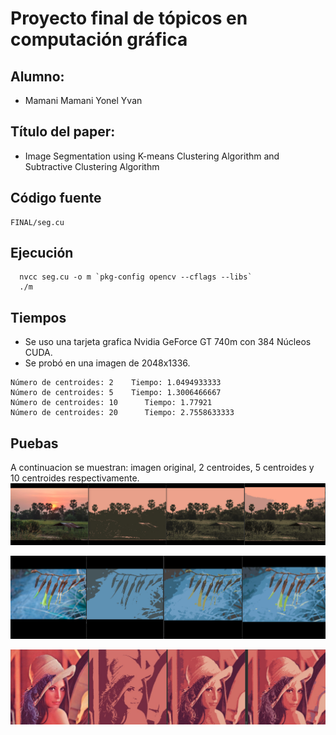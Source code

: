 # Proyecto final de tópicos en computación gráfica
## Alumno:
- Mamani Mamani Yonel Yvan

## Título del paper:
- Image Segmentation using K-means Clustering Algorithm and Subtractive Clustering Algorithm


## Código fuente
```ssh
FINAL/seg.cu
```
## Ejecución
```ssh
  nvcc seg.cu -o m `pkg-config opencv --cflags --libs`
  ./m
```


## Tiempos
- Se uso una tarjeta grafica Nvidia GeForce GT 740m con 384 Núcleos CUDA.
- Se probó en una imagen de 2048x1336.

```
Número de centroides: 2	   Tiempo: 1.0494933333
Número de centroides: 5	   Tiempo: 1.3006466667
Número de centroides: 10      Tiempo: 1.77921
Número de centroides: 20      Tiempo: 2.7558633333
```

## Puebas
A continuacion se muestran: imagen original, 2 centroides, 5 centroides y 10 centroides respectivamente.
![alt text](FINAL/img/img1.png)

![alt text](FINAL/img/img2.png)

![alt text](FINAL/img/lena.png)
